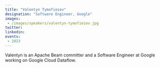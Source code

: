 ```yaml
---
title: "Valentyn Tymofieiev"
designation: "Software Engineer, Google"
images:
 - /images/speakers/valentyn-tymofieiev.jpg
twitter: 
linkedin: 
events:
 - 2023
---
```


Valentyn is an Apache Beam committer and a Software Engineer at Google working on Google Cloud Dataflow.